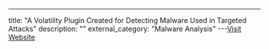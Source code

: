 ---
title: "A Volatility Plugin Created for Detecting Malware Used in Targeted Attacks"
description: ""
external_category: "Malware Analysis"
---[Visit Website](https://blogs.jpcert.or.jp/en/2015/11/a-volatility-plugin-created-for-detecting-malware-used-in-targeted-attacks.html)

